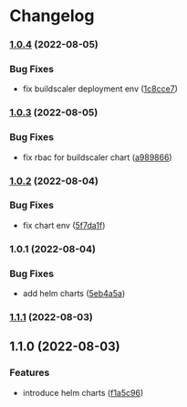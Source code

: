 # Changelog


### [1.0.4](https://github.com/muhlba91/kubernetes-buildkite-plugin/compare/chart/buildscaler/v1.0.3...chart/buildscaler/v1.0.4) (2022-08-05)


### Bug Fixes

* fix buildscaler deployment env ([1c8cce7](https://github.com/muhlba91/kubernetes-buildkite-plugin/commit/1c8cce71eeeae7860f6b961785af8229c6cf1b32))

### [1.0.3](https://github.com/muhlba91/kubernetes-buildkite-plugin/compare/chart/buildscaler/v1.0.2...chart/buildscaler/v1.0.3) (2022-08-05)


### Bug Fixes

* fix rbac for buildscaler chart ([a989866](https://github.com/muhlba91/kubernetes-buildkite-plugin/commit/a989866f1f414df428a1d2f45b12370ca8c85a03))

### [1.0.2](https://github.com/muhlba91/buildkite-plugin-kubernetes/compare/chart/buildscaler/v1.0.1...chart/buildscaler/v1.0.2) (2022-08-04)


### Bug Fixes

* fix chart env ([5f7da1f](https://github.com/muhlba91/buildkite-plugin-kubernetes/commit/5f7da1f8f6f5e1551026f0a52ee765ce61d48545))

### 1.0.1 (2022-08-04)


### Bug Fixes

* add helm charts ([5eb4a5a](https://github.com/muhlba91/buildkite-plugin-kubernetes/commit/5eb4a5a9c49197274ca545d10dd9b2e4959046e7))

### [1.1.1](https://github.com/muhlba91/buildkite-plugin-kubernetes/compare/chart/buildscaler/v1.1.0...chart/buildscaler/v1.1.1) (2022-08-03)

## 1.1.0 (2022-08-03)


### Features

* introduce helm charts ([f1a5c96](https://github.com/muhlba91/buildkite-plugin-kubernetes/commit/f1a5c968d4ba1b237a3b3bed36c895a06e8030dc))
